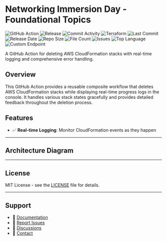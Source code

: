 # Networking Immersion Day - Foundational Topics

![GitHub Action](https://img.shields.io/badge/GitHub-Action-blue?logo=github)&nbsp;![Release](https://github.com/subhamay-bhattacharyya/0305-vpc-tf/actions/workflows/release.yaml/badge.svg)&nbsp;![Commit Activity](https://img.shields.io/github/commit-activity/t/subhamay-bhattacharyya/0305-vpc-tf)&nbsp;![Terraform](https://img.shields.io/badge/AWS-Terraform-orange?logo=amazonaws)&nbsp;![Last Commit](https://img.shields.io/github/last-commit/subhamay-bhattacharyya/0305-vpc-tf)&nbsp;![Release Date](https://img.shields.io/github/release-date/subhamay-bhattacharyya/0305-vpc-tf)&nbsp;![Repo Size](https://img.shields.io/github/repo-size/subhamay-bhattacharyya/0305-vpc-tf)&nbsp;![File Count](https://img.shields.io/github/directory-file-count/subhamay-bhattacharyya/0305-vpc-tf)&nbsp;![Issues](https://img.shields.io/github/issues/subhamay-bhattacharyya/0305-vpc-tf)&nbsp;![Top Language](https://img.shields.io/github/languages/top/subhamay-bhattacharyya/0305-vpc-tf)&nbsp;![Custom Endpoint](https://img.shields.io/endpoint?url=https://gist.githubusercontent.com/bsubhamay/cb028cf272fd4fa345890e4f17da9786/raw/0305-vpc-tf.json?)


A GitHub Action for deleting AWS CloudFormation stacks with real-time logging and comprehensive error handling.

## Overview

This GitHub Action provides a reusable composite workflow that deletes AWS CloudFormation stacks while displaying real-time progress logs in the console. It handles various stack states gracefully and provides detailed feedback throughout the deletion process.

## Features

- ✅ **Real-time Logging**: Monitor CloudFormation events as they happen

---

## Architecture Diagram


---

## License

MIT License - see the [LICENSE](LICENSE) file for details.

---

## Support

- 📖 [Documentation](https://github.com/subhamay-bhattacharyya/0305-vpc-tf/wiki)
- 🐛 [Report Issues](https://github.com/subhamay-bhattacharyya/0305-vpc-tf/issues)
- 💬 [Discussions](https://github.com/subhamay-bhattacharyya/0305-vpc-tf/discussions)
- 📧 [Contact](mailto:support@subhamay.aws@gmail.com)